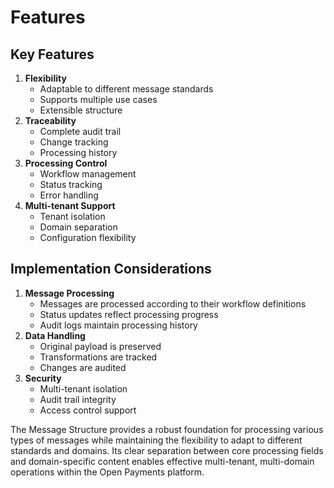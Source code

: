 # Features

## Key Features <a href="#key-features" id="key-features"></a>

1. **Flexibility**
   * Adaptable to different message standards
   * Supports multiple use cases
   * Extensible structure
2. **Traceability**
   * Complete audit trail
   * Change tracking
   * Processing history
3. **Processing Control**
   * Workflow management
   * Status tracking
   * Error handling
4. **Multi-tenant Support**
   * Tenant isolation
   * Domain separation
   * Configuration flexibility

## Implementation Considerations <a href="#implementation-considerations" id="implementation-considerations"></a>

1. **Message Processing**
   * Messages are processed according to their workflow definitions
   * Status updates reflect processing progress
   * Audit logs maintain processing history
2. **Data Handling**
   * Original payload is preserved
   * Transformations are tracked
   * Changes are audited
3. **Security**
   * Multi-tenant isolation
   * Audit trail integrity
   * Access control support

The Message Structure provides a robust foundation for processing various types of messages while maintaining the flexibility to adapt to different standards and domains. Its clear separation between core processing fields and domain-specific content enables effective multi-tenant, multi-domain operations within the Open Payments platform.
